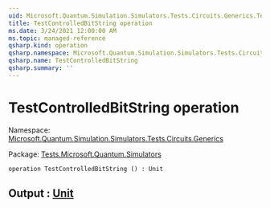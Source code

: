 ```yaml
---
uid: Microsoft.Quantum.Simulation.Simulators.Tests.Circuits.Generics.TestControlledBitString
title: TestControlledBitString operation
ms.date: 3/24/2021 12:00:00 AM
ms.topic: managed-reference
qsharp.kind: operation
qsharp.namespace: Microsoft.Quantum.Simulation.Simulators.Tests.Circuits.Generics
qsharp.name: TestControlledBitString
qsharp.summary: ''
---
```


# TestControlledBitString operation

Namespace: [Microsoft.Quantum.Simulation.Simulators.Tests.Circuits.Generics](xref:Microsoft.Quantum.Simulation.Simulators.Tests.Circuits.Generics)

Package: [Tests.Microsoft.Quantum.Simulators](https://nuget.org/packages/Tests.Microsoft.Quantum.Simulators)




```qsharp
operation TestControlledBitString () : Unit
```


## Output : [Unit](xref:microsoft.quantum.lang-ref.unit)

